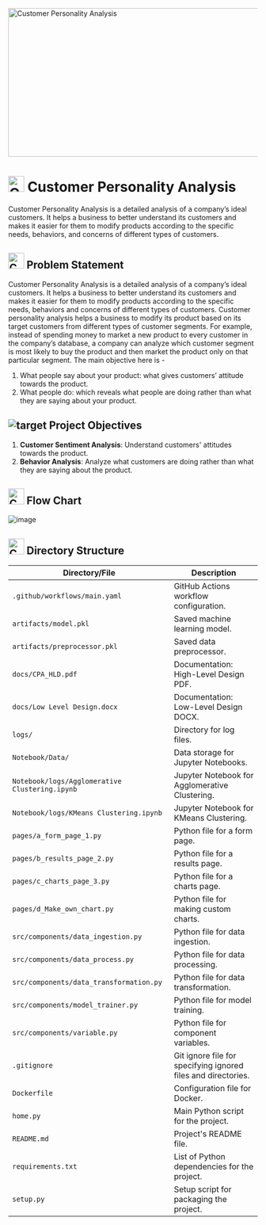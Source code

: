 
<img src="https://github.com/shashank297/Customer-Personality-Analysis/assets/67503481/46ccfeb9-28b2-4740-9d2f-36a85b714031" width="1600" height="300" alt="Customer Personality Analysis">



# <img src="https://github.com/shashank297/Customer-Personality-Analysis/assets/67503481/5b970ab3-07aa-4e99-ae36-61b09be7001e" width="32" height="32" alt="Customer Personality Analysis"> Customer Personality Analysis

Customer Personality Analysis is a detailed analysis of a company’s ideal customers. It helps a business to better understand its customers and makes it easier for them to modify products according to the specific needs, behaviors, and concerns of different types of customers.



## <img src="https://github.com/shashank297/Customer-Personality-Analysis/assets/67503481/64d46879-adb9-4fe4-bd55-09917409c2c3" width="32" height="32" alt="Customer Personality Analysis"> Problem Statement


Customer Personality Analysis is a detailed analysis of a company’s ideal customers. It helps a business to better understand its customers and makes it easier for them to modify products according to the specific needs, behaviors and concerns of different types of customers. 
Customer personality analysis helps a business to modify its product based on its target customers from different types of customer segments. For example, instead of spending money to market a new product to every customer in the company’s database, a company can analyze which customer segment is most likely to buy the product and then market the product only on that particular segment. 
The main objective here is - 
1. What people say about your product: what gives customers’ attitude towards the  product. 
2. What people do: which reveals what people are doing rather than what they are  saying about your product.


## ![target](https://github.com/shashank297/Customer-Personality-Analysis/assets/67503481/0d440085-c282-408b-85cd-7f499628c170) Project Objectives

1. **Customer Sentiment Analysis**: Understand customers' attitudes towards the product.
2. **Behavior Analysis**: Analyze what customers are doing rather than what they are saying about the product.


## <img src="https://github.com/shashank297/Customer-Personality-Analysis/assets/67503481/a925db2c-4b89-4376-aa6d-e91d2c2fd4b9" width="32" height="32" alt="Customer Personality Analysis"> Flow Chart

![image](https://github.com/shashank297/Customer-Personality-Analysis/assets/67503481/4fc24359-1e5c-44f5-9a45-7216359867a8)

## <img src="https://github.com/shashank297/Customer-Personality-Analysis/assets/67503481/befd6434-b0dc-4843-8f48-05335476b8e7" width="32" height="32" alt="Customer Personality Analysis"> Directory Structure

| Directory/File                  | Description                               |
|---------------------------------|-------------------------------------------|
| `.github/workflows/main.yaml`   | GitHub Actions workflow configuration.    |
| `artifacts/model.pkl`           | Saved machine learning model.            |
| `artifacts/preprocessor.pkl`    | Saved data preprocessor.                 |
| `docs/CPA_HLD.pdf`              | Documentation: High-Level Design PDF.    |
| `docs/Low Level Design.docx`    | Documentation: Low-Level Design DOCX.    |
| `logs/`                         | Directory for log files.                 |
| `Notebook/Data/`                | Data storage for Jupyter Notebooks.      |
| `Notebook/logs/Agglomerative Clustering.ipynb` | Jupyter Notebook for Agglomerative Clustering. |
| `Notebook/logs/KMeans Clustering.ipynb` | Jupyter Notebook for KMeans Clustering. |
| `pages/a_form_page_1.py`        | Python file for a form page.             |
| `pages/b_results_page_2.py`     | Python file for a results page.          |
| `pages/c_charts_page_3.py`      | Python file for a charts page.           |
| `pages/d_Make_own_chart.py`     | Python file for making custom charts.    |
| `src/components/data_ingestion.py` | Python file for data ingestion.         |
| `src/components/data_process.py` | Python file for data processing.        |
| `src/components/data_transformation.py` | Python file for data transformation. |
| `src/components/model_trainer.py` | Python file for model training.         |
| `src/components/variable.py`    | Python file for component variables.     |
| `.gitignore`                    | Git ignore file for specifying ignored files and directories. |
| `Dockerfile`                    | Configuration file for Docker.           |
| `home.py`                       | Main Python script for the project.      |
| `README.md`                     | Project's README file.                   |
| `requirements.txt`              | List of Python dependencies for the project. |
| `setup.py`                      | Setup script for packaging the project.  |
